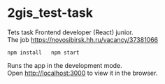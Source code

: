 # 2gis_test-task 
Tets task Frontend developer (React) junior.  
The job https://novosibirsk.hh.ru/vacancy/37381066

`
npm install  
npm start
`

Runs the app in the development mode.<br />
Open [http://localhost:3000](http://localhost:3000) to view it in the browser.

